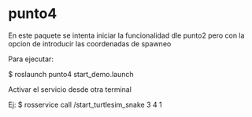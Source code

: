 # punto4
En este paquete se intenta iniciar la funcionalidad dle punto2 pero con la opcion de introducir las coordenadas de spawneo

Para ejecutar:

$ roslaunch punto4 start_demo.launch

Activar el servicio desde otra terminal

Ej:
$ rosservice call /start_turtlesim_snake 3 4 1
